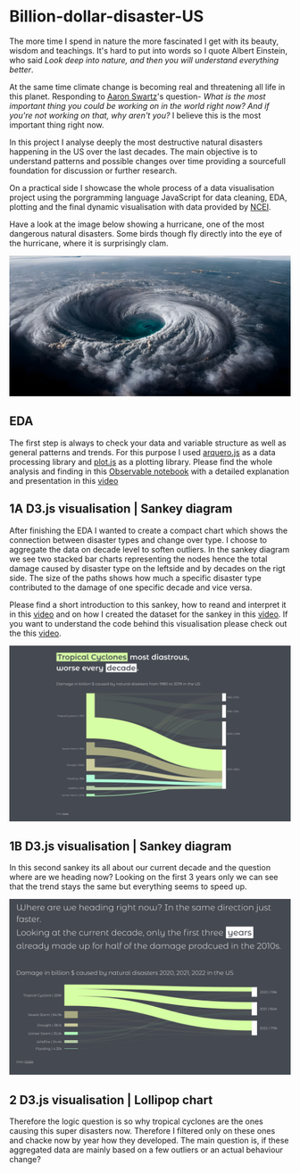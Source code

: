 # Billion-dollar-disaster-US

The more time I spend in nature the more fascinated I get with its beauty, wisdom and teachings. It's hard to put into words so I quote Albert Einstein, who said *Look deep into nature, and then you will understand everything better*. 

At the same time climate change is becoming real and threatening all life in this planet. Responding to [Aaron Swartz](https://en.wikipedia.org/wiki/Aaron_Swartz)'s question- *What is the most important thing you could be working on in the world right now? And if you're not working on that, why aren't you?* I believe this is the most important thing right now.  

In this project I analyse deeply the most destructive natural disasters happening in the US over the last decades. The main objective is to understand patterns and possible changes over time providing a sourcefull foundation for discussion or further research. 

On a practical side I showcase the whole process of a data visualisation project using the porgramming language JavaScript for data cleaning, EDA, plotting and the final dynamic visualisation with data provided by [NCEI](https://www.ncei.noaa.gov/access/billions/events/US/1980-2023?disasters[]=all-disasters). 

Have a look at the image below showing a hurricane, one of the most dangerous natural disasters. Some birds though fly directly into the eye of the hurricane, where it is surprisingly clam. 

![One of nature's biggest force: hurricanes](images/hurricane.png)

## EDA

The first step is always to check your data and variable structure as well as general patterns and trends. For this purpose I used [arquero.js](https://uwdata.github.io/arquero/) as a data processing library and [plot.js](https://observablehq.com/plot/) 
 as a plotting library. Please find the whole analysis and finding in this [Observable notebook](https://observablehq.com/@sandraviz/billion-dollar-disasters-arquero-js-plot-js?collection=@sandraviz/billion-dollar-disaster) with a detailed explanation and presentation in this [video](https://www.youtube.com/watch?v=FaoWCGo88ks) 

 ## 1A D3.js visualisation | Sankey diagram 

 After finishing the EDA I wanted to create a compact chart which shows the connection between disaster types and change over type. I choose to aggregate the data on decade level to soften outliers. In the sankey diagram we see two stacked bar charts representing the nodes hence the total damage caused by disaster type on the leftside and by decades on the rigt side. The size of the paths shows how much a specific disaster type contributed to the damage of one specific decade and vice versa. 
 
 Please find a short introduction to this sankey, how to reand and interpret it in this [video](https://www.youtube.com/watch?v=iPAET_ZtVxI) and on how I created the dataset for the sankey in this [video](https://www.youtube.com/watch?v=kFycJtlujEs). If you want to understand the code behind this visualisation please check out the this [video](https://www.youtube.com/watch?v=VV39xSZAJ6c).

![Alt text](<images/Sankey final.png>)

 ## 1B D3.js visualisation | Sankey diagram 

 In this second sankey its all about our current decade and the question where are we heading now? Looking on the first 3 years only we can see that the trend stays the same but everything seems to speed up. 

![Alt text](images/Sankey2.png)

 ## 2 D3.js visualisation | Lollipop chart

Therefore the logic question is so why tropical cyclones are the ones causing this super disasters now. Therefore I filtered only on these ones and chacke now by year how they developed. The main question is, if these aggregated data are mainly based on a few outliers or an actual behaviour change?
 
 

 






